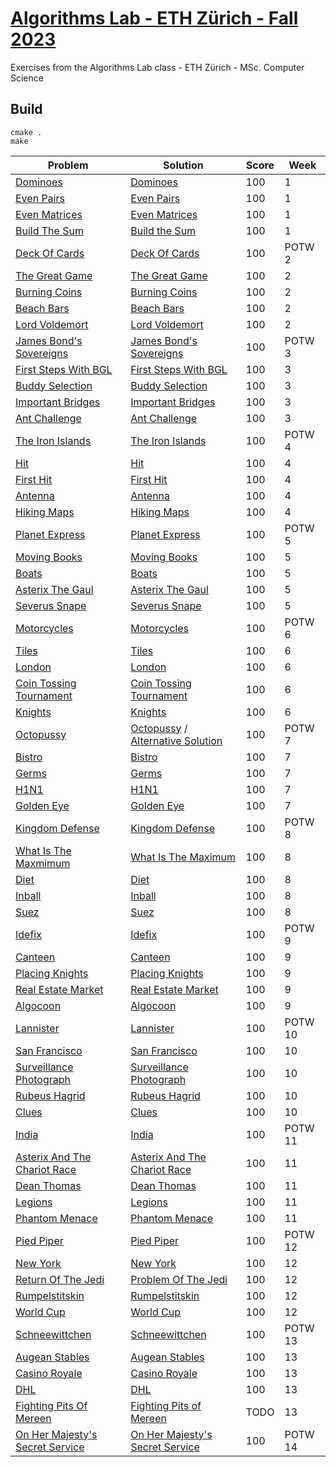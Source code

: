 # [Algorithms Lab - ETH Zürich - Fall 2023](https://cadmo.ethz.ch/education/lectures/HS23/algolab/index.html)
Exercises from the Algorithms Lab class - ETH Zürich - MSc. Computer Science

## Build
```shell script
cmake .
make
```

| Problem                                                           | Solution                                                              | Score | Week  |
| --------------                                                    | --------------------------------------------------                    |-------|-------|
| [Dominoes](Week1/Dominoes/this.pdf)                               | [Dominoes](Week1/Dominoes/src/main.cpp)                              |  100  |  1    |
| [Even Pairs](Week1/EvenPairs/this.pdf)                            | [Even Pairs](Week1/EvenPairs/src/main.cpp)                           |  100  |  1    |
| [Even Matrices](Week1/EvenMatrices/this.pdf)                      | [Even Matrices](Week1/EvenMatrices/src/main.cpp )                    |  100  |  1    |
| [Build The Sum](Week1/BuildTheSum/this.pdf)                       | [Build the Sum](Week1/BuildTheSum/src/main.cpp)                      |  100  |  1    |
| [Deck Of Cards](ProblemOfTheWeek/DeckOfCards/this.pdf)            | [Deck Of Cards](ProblemOfTheWeek/DeckOfCards/src/main.cpp)            |  100  |POTW 2 |
| [The Great Game](Week2/TheGreatGame/great_game.pdf)               | [The Great Game](Week2/TheGreatGame/src/main.cpp)                     |  100  |  2    |
| [Burning Coins](Week2/BurningCoins/burning_coins.pdf)             | [Burning Coins](Week2/BurningCoins/src/main.cpp)                      |  100  |  2    |
| [Beach Bars](Week2/BeachBars/beach_bars.pdf)                      | [Beach Bars](Week2/BeachBars/src/main.cpp)                            |  100  |  2    |
| [Lord Voldemort](Week2/LordVoldemort/lord_voldemort.pdf)          | [Lord Voldemort](Week2/LordVoldemort/src/main.cpp)                    |  100  |  2    |
| [James Bond's Sovereigns](ProblemOfTheWeek/JamesBondsSovereigns/James_Bonds_sovereigns.pdf)|  [James Bond's Sovereigns](ProblemOfTheWeek/JamesBondsSovereigns/src/main.cpp)|  100  |POTW 3|
| [First Steps With BGL](Week3/FirstStepsWithBGL/this.pdf)          | [First Steps With BGL](Week3/FirstStepsWithBGL/src/main.cpp)          |  100  |  3    |
| [Buddy Selection](Week3/BuddySelection/this.pdf)                  | [Buddy Selection](Week3/BuddySelection/src/main.cpp)                  |  100  |  3    |
| [Important Bridges](Week3/ImportantBridges/this.pdf)              | [Important Bridges](Week3/ImportantBridges/src/main.cpp)              |  100  |  3    |
| [Ant Challenge](Week3/AntChallenge/this.pdf)                      | [Ant Challenge](Week3/AntChallenge/src/main.cpp)                      |  100  |  3    |
| [The Iron Islands](ProblemOfTheWeek/TheIronIslands/this.pdf)      |  [The Iron Islands](ProblemOfTheWeek/TheIronIslands/src/main.cpp)     |  100  |POTW 4 |
| [Hit](Week4/Hit/this.pdf)                                         | [Hit](Week4/Hit/src/main.cpp)                                         |  100  |  4    |
| [First Hit](Week4/FirstHit/this.pdf)                              | [First Hit](Week4/FirstHit/src/main.cpp)                              |  100  |  4    |
| [Antenna](Week4/Antenna/this.pdf)                                 | [Antenna](Week4/Antenna/src/main.cpp)                                 |  100  |  4    |
| [Hiking Maps](Week4/HikingMaps/this.pdf)                          | [Hiking Maps](Week4/HikingMaps/src/main.cpp)                          |  100  |  4    |
| [Planet Express](ProblemOfTheWeek/PlanetExpress/this.pdf)         | [Planet Express](ProblemOfTheWeek/PlanetExpress/src/main.cpp)         |  100  |POTW 5 |
| [Moving Books](Week5/MovingBooks/this.pdf)                        | [Moving Books](Week5/MovingBooks/src/main.cpp)                        |  100  |  5    |
| [Boats](Week5/Boats/this.pdf)                                     | [Boats](Week5/Boats/src/main.cpp)                                     |  100  |  5    |
| [Asterix The Gaul](Week5/AsterixTheGaul/this.pdf)                 | [Asterix The Gaul](Week5/AsterixTheGaul/src/main.cpp)                 |  100  |  5    |
| [Severus Snape](Week5/SeverusSnape/this.pdf)                      | [Severus Snape](Week5/SeverusSnape/src/main.cpp)                      |  100  |  5    |
| [Motorcycles](ProblemOfTheWeek/Motorcycles/this.pdf)              | [Motorcycles](ProblemOfTheWeek/Motorcycles/src/main.cpp)              |  100  |POTW 6|
| [Tiles](Week6/Tiles/this.pdf)                                     | [Tiles](Week6/Tiles/src/main.cpp)                                     |  100  |  6    |
| [London](Week6/London/this.pdf)                                   | [London](Week6/London/src/main.cpp)                                   |  100  |  6    |
| [Coin Tossing Tournament](Week6/CoinTossingTournament/this.pdf)   | [Coin Tossing Tournament](Week6/CoinTossingTournament/src/main.cpp)   |  100  |  6    |
| [Knights](Week6/Knights/this.pdf)                                 | [Knights](Week6/Knights/src/main.cpp)                                 |  100  |  6    |
| [Octopussy](ProblemOfTheWeek/Octopussy/octopussy.pdf)             | [Octopussy](ProblemOfTheWeek/Octopussy/src/main.cpp) / [Alternative Solution](ProblemOfTheWeek/Octopussy/src/main_fromleaves.cpp)                |  100  |POTW 7|
| [Bistro](Week7/Bistro/this.pdf)                                   | [Bistro](Week7/Bistro/src/main.cpp)                                   |  100  |  7    |
| [Germs](Week7/Germs/this.pdf)                                     | [Germs](Week7/Germs/src/main.cpp)                                     |  100  |  7    |
| [H1N1](Week7/H1N1/this.pdf)                                       | [H1N1](Week7/H1N1/src/main.cpp)                                       |  100  |  7    |
| [Golden Eye](Week7/GoldenEye/this.pdf)                            | [Golden Eye](Week7/GoldenEye/src/main.cpp)                            |  100  |  7    |
| [Kingdom Defense](ProblemOfTheWeek/KingdomDefense/kingdom_defence.pdf)| [Kingdom Defense](ProblemOfTheWeek/KingdomDefense/src/main.cpp)   |  100  |POTW 8 |
| [What Is The Maxmimum](Week8/WhatIsTheMaximum/this.pdf)           | [What Is The Maximum](Week8/WhatIsTheMaximum/src/main.cpp)            |  100  |  8    |
| [Diet](Week8/Diet/this.pdf)                                       | [Diet](Week8/Diet/src/main.cpp)                                       |  100  |  8    |
| [Inball](Week8/Inball/this.pdf)                                   | [Inball](Week8/Inball/src/main.cpp)                                   |  100  |  8    |
| [Suez](Week8/Suez/this.pdf)                                       | [Suez](Week8/Suez/src/main.cpp)                                       |  100  |  8    |
| [Idefix](ProblemOfTheWeek/Idefix/this.pdf)                        | [Idefix](ProblemOfTheWeek/Idefix/src/main.cpp)                        |  100  |POTW 9 |
| [Canteen](Week9/Canteen/canteen.pdf)                              | [Canteen](Week9/Canteen/src/main.cpp)                                 |  100  |  9    |
| [Placing Knights](Week9/PlacingKnights/placing_knights.pdf)       | [Placing Knights](Week9/PlacingKnights/src/main.cpp)                  |  100  |  9    |
| [Real Estate Market](Week9/RealEstateMarket/real_estate.pdf)      | [Real Estate Market](Week9/RealEstateMarket/src/main.cpp)             |  100  |  9    |
| [Algocoon](Week9/Algocoon/algocoon.pdf)                           | [Algocoon](Week9/Algocoon/src/main.cpp)                               |  100  |  9    |
| [Lannister](ProblemOfTheWeek/Lannister/this.pdf)                  | [Lannister](ProblemOfTheWeek/Lannister/src/main.cpp)                  |  100  |POTW 10|
| [San Francisco](Week10/SanFrancisco/san_francisco.pdf)            | [San Francisco](Week10/SanFrancisco/src/main.cpp)                     |  100  |  10   |
| [Surveillance Photograph](Week10/SurveillancePhotograph/this.pdf) | [Surveillance Photograph](Week10/SurveillancePhotograph/src/main.cpp) |  100  |  10   |
| [Rubeus Hagrid](Week10/RubeusHagrid/rubeus_hagrid.pdf)            | [Rubeus Hagrid](Week10/RubeusHagrid/src/main.cpp)                     |  100  |  10   |
| [Clues](Week10/Clues/this.pdf)                                    | [Clues](Week10/Clues/src/main.cpp)                                    |  100  |  10   |
| [India](ProblemOfTheWeek/India/india.pdf)                         | [India](ProblemOfTheWeek/India/src/main.cpp)                          |  100  |POTW 11|
| [Asterix And The Chariot Race](Week11/AsterixAndTheChariotRace/asterix_and_the_chariot_race.pdf) | [Asterix And The Chariot Race](Week11/AsterixAndTheChariotRace/src/main.cpp) | 100 |  11  |
| [Dean Thomas](Week11/DeanThomas/this.pdf)                         | [Dean Thomas](Week11/DeanThomas/src/main.cpp)                         |  100  |  11   |
| [Legions](Week11/Legions/this.pdf)                                | [Legions](Week11/Legions/src/main.cpp)                                |  100  |  11   |
| [Phantom Menace](Week11/PhantomMenace/this.pdf)                   | [Phantom Menace](Week11/PhantomMenace/src/main.cpp)                   |  100  |  11   |
| [Pied Piper](ProblemOfTheWeek/PiedPiper/this.pdf)                 | [Pied Piper](ProblemOfTheWeek/PiedPiper/src/main.cpp)                 |  100  |POTW 12|
| [New York](Week12/NewYork/this.pdf)                               | [New York](Week12/NewYork/src/main.cpp)                               |  100  |  12   |
| [Return Of The Jedi](Week12/ReturnOfTheJedi/this.pdf)             | [Problem Of The Jedi](Week12/ReturnOfTheJedi/src/main.cpp)            |  100  |  12   |
| [Rumpelstitskin](Week12/Rumpelstitskin/this.pdf)                  | [Rumpelstitskin](Week12/Rumpelstitskin/src/main.cpp)                  |  100  |  12   |
| [World Cup](Week12/WorldCup/this.pdf)                             | [World Cup](Week12/WorldCup/src/main.cpp)                             |  100  |  12   |
| [Schneewittchen](ProblemOfTheWeek/Schneewittchen/this.pdf)        | [Schneewittchen](ProblemOfTheWeek/Schneewittchen/src/main.cpp)        |  100  |POTW 13|
| [Augean Stables](Week13/AugeanStables/this.pdf)                   | [Augean Stables](Week13/AugeanStables/src/main.cpp)                   |  100  |  13   |
| [Casino Royale](Week13/CasinoRoyale/this.pdf)                     | [Casino Royale](Week13/CasinoRoyale/src/main.cpp)                     |  100  |  13   |
| [DHL](Week13/DHL/this.pdf)                                        | [DHL](Week13/DHL/src/main.cpp)                                        |  100  |  13   |
| [Fighting Pits Of Mereen](Week13/FightingPitsOfMereen/this.pdf)   | [Fighting Pits of Mereen](Week13/FightingPitsOfMereen/src/main.cpp)   |  TODO |  13   |
| [On Her Majesty's Secret Service](ProblemOfTheWeek/OnHerMajestysSecretService/this.pdf)   | [On Her Majesty's Secret Service](ProblemOfTheWeek/OnHerMajestysSecretService/src/main.cpp)   | 100 |POTW 14|











